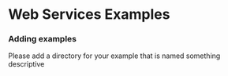 Web Services Examples
=====================

### Adding examples

Please add a directory for your example that is named something descriptive